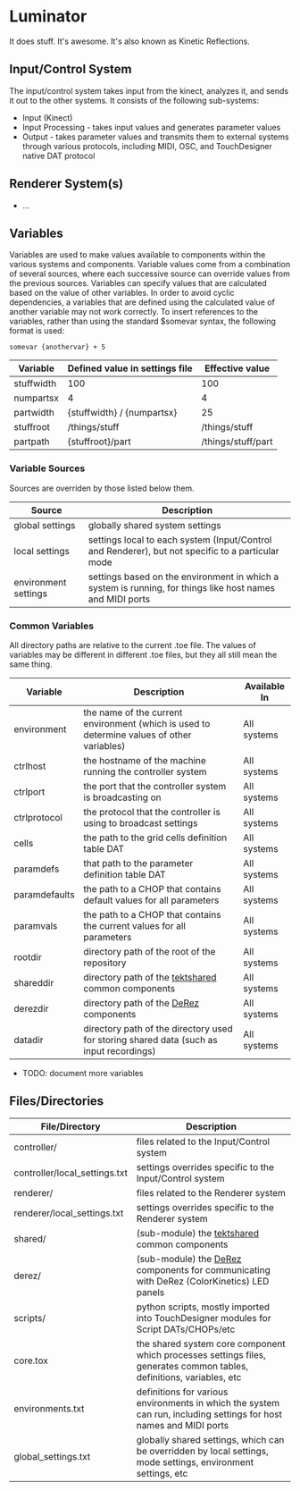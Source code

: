 # Luminator
It does stuff. It's awesome. It's also known as Kinetic Reflections.

## Input/Control System

The input/control system takes input from the kinect, analyzes it, and sends it out to the other systems. It consists of the following sub-systems:

* Input (Kinect)
* Input Processing - takes input values and generates parameter values
* Output - takes parameter values and transmits them to external systems through various protocols, including MIDI, OSC, and TouchDesigner native DAT protocol

## Renderer System(s)

* ...

## Variables
Variables are used to make values available to components within the various systems and components.
Variable values come from a combination of several sources, where each successive source can override values from the previous sources.
Variables can specify values that are calculated based on the value of other variables. In order to avoid cyclic dependencies, a variables that are defined using the calculated value of another variable may not work correctly. To insert references to the variables, rather than using the standard $somevar syntax, the following format is used:
```
somevar {anothervar} + 5
```

Variable | Defined value in settings file | Effective value
------|-----|-----
stuffwidth | 100 | 100
numpartsx | 4 | 4
partwidth | {stuffwidth} / {numpartsx} | 25
stuffroot | /things/stuff | /things/stuff
partpath | {stuffroot}/part | /things/stuff/part

### Variable Sources
Sources are overriden by those listed below them.

Source | Description
-------|------------
global settings | globally shared system settings
local settings | settings local to each system (Input/Control and Renderer), but not specific to a particular mode
environment settings | settings based on the environment in which a system is running, for things like host names and MIDI ports

### Common Variables
All directory paths are relative to the current .toe file. The values of variables may be different in different .toe files, but they all still mean the same thing.

Variable | Description | Available In
---------|-------------|-------------
environment | the name of the current environment (which is used to determine values of other variables) | All systems
ctrlhost | the hostname of the machine running the controller system | All systems
ctrlport | the port that the controller system is broadcasting on | All systems
ctrlprotocol | the protocol that the controller is using to broadcast settings | All systems
cells | the path to the grid cells definition table DAT | All systems
paramdefs | that path to the parameter definition table DAT | All systems
paramdefaults | the path to a CHOP that contains default values for all parameters | All systems
paramvals | the path to a CHOP that contains the current values for all parameters | All systems
rootdir | directory path of the root of the repository | All systems
shareddir | directory path of the [tektshared](http://www.github.com/t3kt/tektshared) common components | All systems
derezdir | directory path of the [DeRez](http://www.github.com/t3kt/DeRez) components | All systems
datadir | directory path of the directory used for storing shared data (such as input recordings) | All systems



* TODO: document more variables

## Files/Directories
File/Directory | Description
---------------|------------
controller/ | files related to the Input/Control system
controller/local_settings.txt | settings overrides specific to the Input/Control system
renderer/ | files related to the Renderer system
renderer/local_settings.txt | settings overrides specific to the Renderer system
shared/ | (sub-module) the [tektshared](http://www.github.com/t3kt/tektshared) common components
derez/ | (sub-module) the [DeRez](http://www.github.com/t3kt/DeRez) components for communicating with DeRez (ColorKinetics) LED panels
scripts/ | python scripts, mostly imported into TouchDesigner modules for Script DATs/CHOPs/etc
core.tox | the shared system core component which processes settings files, generates common tables, definitions, variables, etc
environments.txt | definitions for various environments in which the system can run, including settings for host names and MIDI ports
global_settings.txt | globally shared settings, which can be overridden by local settings, mode settings, environment settings, etc

